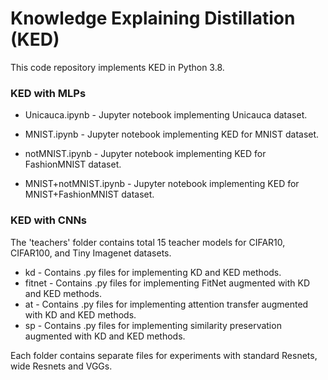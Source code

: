 # Knowledge Explaining Distillation (KED)

This code repository implements KED in Python 3.8.

### KED with MLPs

- Unicauca.ipynb - Jupyter notebook implementing Unicauca dataset.

- MNIST.ipynb - Jupyter notebook implementing KED for MNIST dataset. 

- notMNIST.ipynb - Jupyter notebook implementing KED for FashionMNIST dataset.

- MNIST+notMNIST.ipynb - Jupyter notebook implementing KED for MNIST+FashionMNIST dataset.


### KED with CNNs

The 'teachers' folder contains total 15 teacher models for CIFAR10, CIFAR100, and Tiny Imagenet datasets. 

- kd - Contains .py files for implementing KD and KED methods.
- fitnet - Contains .py files for implementing FitNet augmented with KD and KED methods.
- at - Contains .py files for implementing attention transfer augmented with KD and KED methods.
- sp - Contains .py files for implementing similarity preservation augmented with KD and KED methods.

Each folder contains separate files for experiments with standard Resnets, wide Resnets and VGGs.
